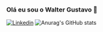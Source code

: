 ### Olá eu sou o Walter Gustavo 🤙

[![Linkedin](https://img.shields.io/badge/LinkedIn-0077B5?style=for-the-badge&logo=linkedin&logoColor=white)](https://www.linkedin.com/in/walter-gustavo-krebs/)
![Anurag's GitHub stats](https://github-readme-stats.vercel.app/api?username=anuraghazra&show_icons=true)


